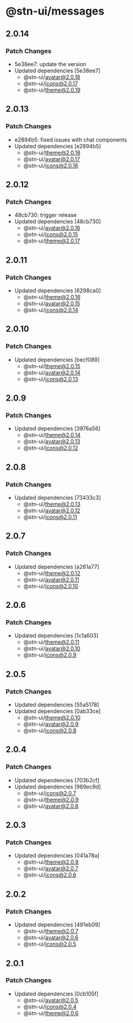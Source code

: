 # @stn-ui/messages

## 2.0.14

### Patch Changes

- 5e38ee7: update the version
- Updated dependencies [5e38ee7]
  - @stn-ui/avatar@2.0.18
  - @stn-ui/icons@2.0.17
  - @stn-ui/theme@2.0.19

## 2.0.13

### Patch Changes

- e2894b5: fixed issues with chat components
- Updated dependencies [e2894b5]
  - @stn-ui/theme@2.0.18
  - @stn-ui/avatar@2.0.17
  - @stn-ui/icons@2.0.16

## 2.0.12

### Patch Changes

- 48cb730: trigger release
- Updated dependencies [48cb730]
  - @stn-ui/avatar@2.0.16
  - @stn-ui/icons@2.0.15
  - @stn-ui/theme@2.0.17

## 2.0.11

### Patch Changes

- Updated dependencies [6298ca0]
  - @stn-ui/theme@2.0.16
  - @stn-ui/avatar@2.0.15
  - @stn-ui/icons@2.0.14

## 2.0.10

### Patch Changes

- Updated dependencies [becf089]
  - @stn-ui/theme@2.0.15
  - @stn-ui/avatar@2.0.14
  - @stn-ui/icons@2.0.13

## 2.0.9

### Patch Changes

- Updated dependencies [3976a56]
  - @stn-ui/theme@2.0.14
  - @stn-ui/avatar@2.0.13
  - @stn-ui/icons@2.0.12

## 2.0.8

### Patch Changes

- Updated dependencies [73433c3]
  - @stn-ui/theme@2.0.13
  - @stn-ui/avatar@2.0.12
  - @stn-ui/icons@2.0.11

## 2.0.7

### Patch Changes

- Updated dependencies [a261a77]
  - @stn-ui/theme@2.0.12
  - @stn-ui/avatar@2.0.11
  - @stn-ui/icons@2.0.10

## 2.0.6

### Patch Changes

- Updated dependencies [1c1a603]
  - @stn-ui/theme@2.0.11
  - @stn-ui/avatar@2.0.10
  - @stn-ui/icons@2.0.9

## 2.0.5

### Patch Changes

- Updated dependencies [55a5178]
- Updated dependencies [0ab33ce]
  - @stn-ui/theme@2.0.10
  - @stn-ui/avatar@2.0.9
  - @stn-ui/icons@2.0.8

## 2.0.4

### Patch Changes

- Updated dependencies [703b2cf]
- Updated dependencies [969ec9d]
  - @stn-ui/icons@2.0.7
  - @stn-ui/theme@2.0.9
  - @stn-ui/avatar@2.0.8

## 2.0.3

### Patch Changes

- Updated dependencies [041a78a]
  - @stn-ui/theme@2.0.8
  - @stn-ui/avatar@2.0.7
  - @stn-ui/icons@2.0.6

## 2.0.2

### Patch Changes

- Updated dependencies [491eb09]
  - @stn-ui/theme@2.0.7
  - @stn-ui/avatar@2.0.6
  - @stn-ui/icons@2.0.5

## 2.0.1

### Patch Changes

- Updated dependencies [0cb105f]
  - @stn-ui/avatar@2.0.5
  - @stn-ui/icons@2.0.4
  - @stn-ui/theme@2.0.6

